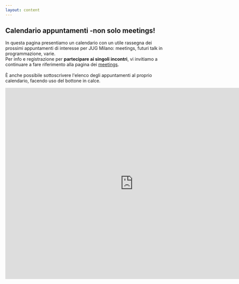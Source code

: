 ```yaml
---
layout: content
---
```


<div id="main" class="inner">
    <section class="clearfix">
        <h2> Calendario appuntamenti -non solo meetings! </h2>
    </section>
</div>

In questa pagina presentiamo un calendario con un utile rassegna dei prossimi appuntamenti di interesse per JUG Milano: meetings, futuri talk in programmazione, varie.<br/>
Per info e registrazione per <b>partecipare ai singoli incontri</b>, vi invitiamo a continuare a fare riferimento alla pagina dei <a href="/meetings">meetings</a>.
<br/><br/>
È anche possibile sottoscrivere l'elenco degli appuntamenti al proprio calendario, facendo uso del bottone in calce.

<div style="text-align:center">

<iframe src="https://calendar.google.com/calendar/b/2/embed?height=600&amp;wkst=2&amp;bgcolor=%23ffffff&amp;ctz=Europe%2FRome&amp;src=anVnbWlsYW5vLml0Xzk1MzE5M25lZXM4aGJubXRqNmpidmNwaWUwQGdyb3VwLmNhbGVuZGFyLmdvb2dsZS5jb20&amp;color=%23E4C441&amp;mode=AGENDA&amp;showCalendars=0&amp;showTabs=0&amp;showPrint=0&amp;showDate=0&amp;showNav=0&amp;showTitle=0" style="border-width:0" width="800" height="600" frameborder="0" scrolling="no"></iframe>

</div>